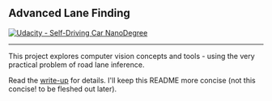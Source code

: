 ## Advanced Lane Finding
[![Udacity - Self-Driving Car NanoDegree](https://s3.amazonaws.com/udacity-sdc/github/shield-carnd.svg)](http://www.udacity.com/drive)

---

This project explores computer vision concepts and tools - using the very practical problem of road lane inference.

Read the [write-up](writeup.md) for details. I'll keep this README more concise (not this concise! to be fleshed out later).
